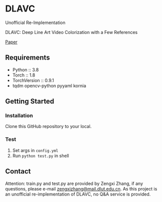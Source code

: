 # DLAVC

Unofficial Re-Implementation

DLAVC: Deep Line Art Video Colorization with a Few References

[Paper](https://arxiv.org/abs/2003.10685)



## Requirements

* Python :: 3.8
* Torch :: 1.8
* TorchVersion :: 0.9.1
* tqdm opencv-python pyyaml kornia

## Getting Started

### Installation

Clone this GitHub repository to your local.

### Test

1. Set args in `config.yml`
2. Run `python test.py` in shell

## Contact

Attention: train.py and test.py are provided by Zengxi Zhang, if any questions, please e-mail zengxizhang@mail.dlut.edu.cn.
As this project is an unofficial re-implementation of DLAVC, no Q&A service is provided.
